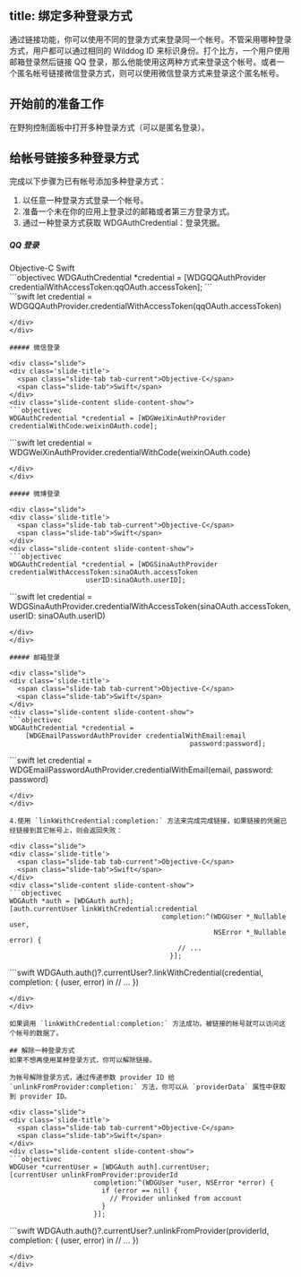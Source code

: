 title: 绑定多种登录方式
---

通过链接功能，你可以使用不同的登录方式来登录同一个帐号。不管采用哪种登录方式，用户都可以通过相同的 Wilddog ID 来标识身份。打个比方，一个用户使用邮箱登录然后链接 QQ 登录，那么他能使用这两种方式来登录这个帐号。或者一个匿名帐号链接微信登录方式，则可以使用微信登录方式来登录这个匿名帐号。


## 开始前的准备工作
在野狗控制面板中打开多种登录方式（可以是匿名登录）。
    
## 给帐号链接多种登录方式
完成以下步骤为已有帐号添加多种登录方式：  
1. 以任意一种登录方式登录一个帐号。  
2. 准备一个未在你的应用上登录过的邮箱或者第三方登录方式。  
3. 通过一种登录方式获取 WDGAuthCredential：登录凭据。  

##### QQ 登录

<div class="slide">
<div class='slide-title'>
  <span class="slide-tab tab-current">Objective-C</span>
  <span class="slide-tab">Swift</span>
</div>
<div class="slide-content slide-content-show">
```objectivec
WDGAuthCredential *credential = [WDGQQAuthProvider credentialWithAccessToken:qqOAuth.accessToken];
```
</div>
<div class="slide-content">
```swift
let credential = WDGQQAuthProvider.credentialWithAccessToken(qqOAuth.accessToken)

```
</div>
</div>

##### 微信登录

<div class="slide">
<div class='slide-title'>
  <span class="slide-tab tab-current">Objective-C</span>
  <span class="slide-tab">Swift</span>
</div>
<div class="slide-content slide-content-show">
```objectivec
WDGAuthCredential *credential = [WDGWeiXinAuthProvider credentialWithCode:weixinOAuth.code];
```
</div>
<div class="slide-content">
```swift
let credential = WDGWeiXinAuthProvider.credentialWithCode(weixinOAuth.code)

```
</div>
</div>

##### 微博登录

<div class="slide">
<div class='slide-title'>
  <span class="slide-tab tab-current">Objective-C</span>
  <span class="slide-tab">Swift</span>
</div>
<div class="slide-content slide-content-show">
```objectivec
WDGAuthCredential *credential = [WDGSinaAuthProvider credentialWithAccessToken:sinaOAuth.accessToken 
                   userID:sinaOAuth.userID];
```
</div>
<div class="slide-content">
```swift
let credential = WDGSinaAuthProvider.credentialWithAccessToken(sinaOAuth.accessToken, userID: sinaOAuth.userID)

```
</div>
</div>

##### 邮箱登录

<div class="slide">
<div class='slide-title'>
  <span class="slide-tab tab-current">Objective-C</span>
  <span class="slide-tab">Swift</span>
</div>
<div class="slide-content slide-content-show">
```objectivec
WDGAuthCredential *credential =
    [WDGEmailPasswordAuthProvider credentialWithEmail:email
                                             password:password];
```
</div>
<div class="slide-content">
```swift
let credential = WDGEmailPasswordAuthProvider.credentialWithEmail(email, password: password)

```
</div>
</div>

4.使用 `linkWithCredential:completion:` 方法来完成完成链接，如果链接的凭据已经链接到其它帐号上，则会返回失败：

<div class="slide">
<div class='slide-title'>
  <span class="slide-tab tab-current">Objective-C</span>
  <span class="slide-tab">Swift</span>
</div>
<div class="slide-content slide-content-show">
```objectivec
WDGAuth *auth = [WDGAuth auth];
[auth.currentUser linkWithCredential:credential
                                      completion:^(WDGUser *_Nullable user,
                                                   NSError *_Nullable error) {
                                          // ...
                                        }];
```
</div>
<div class="slide-content">
```swift
WDGAuth.auth()?.currentUser?.linkWithCredential(credential, completion: { (user, error) in
    // ...
})

```
</div>
</div>

如果调用 `linkWithCredential:completion:` 方法成功，被链接的帐号就可以访问这个帐号的数据了。

## 解除一种登录方式
如果不想再使用某种登录方式，你可以解除链接。

为帐号解除登录方式，通过传递参数 provider ID 给 `unlinkFromProvider:completion:` 方法，你可以从 `providerData` 属性中获取到 provider ID。

<div class="slide">
<div class='slide-title'>
  <span class="slide-tab tab-current">Objective-C</span>
  <span class="slide-tab">Swift</span>
</div>
<div class="slide-content slide-content-show">
```objectivec
WDGUser *currentUser = [WDGAuth auth].currentUser;
[currentUser unlinkFromProvider:providerId
                     completion:^(WDGUser *user, NSError *error) {
                       if (error == nil) {
                         // Provider unlinked from account
                       }
                     }];
```
</div>
<div class="slide-content">
```swift
WDGAuth.auth()?.currentUser?.unlinkFromProvider(providerId, completion: { (user, error) in
    // ...
})

```
</div>
</div>
